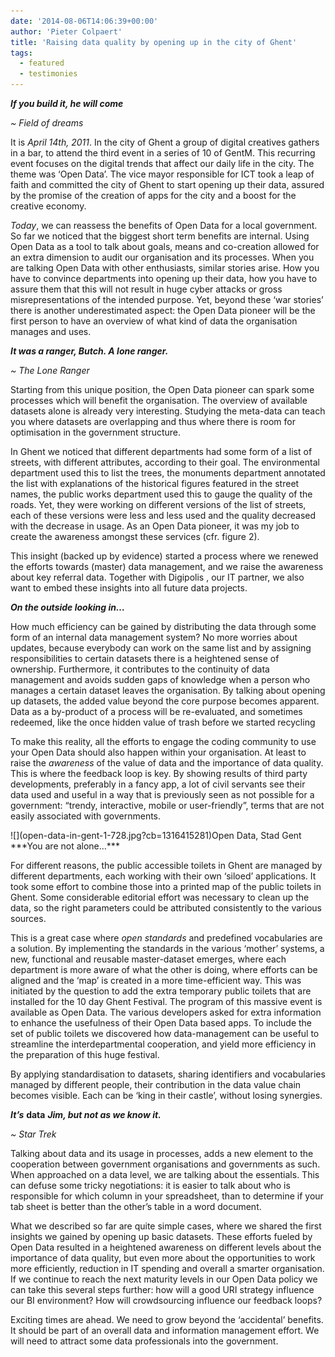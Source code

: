 ```yaml
---
date: '2014-08-06T14:06:39+00:00'
author: 'Pieter Colpaert'
title: 'Raising data quality by opening up in the city of Ghent'
tags:
  - featured
  - testimonies
---
```


**_If you build it, he will come_**

_~ Field of dreams_

It is _April 14th, 2011_. In the city of Ghent a group of digital creatives gathers in a bar, to attend the third event in a series of 10 of GentM. This recurring event focuses on the digital trends that affect our daily life in the city. The theme was ‘Open Data’. The vice mayor responsible for ICT took a leap of faith and committed the city of Ghent to start opening up their data, assured by the promise of the creation of apps for the city and a boost for the creative economy.

_Today_, we can reassess the benefits of Open Data for a local government. So far we noticed that the biggest short term benefits are internal. Using Open Data as a tool to talk about goals, means and co-creation allowed for an extra dimension to audit our organisation and its processes. When you are talking Open Data with other enthusiasts, similar stories arise. How you have to convince departments into opening up their data, how you have to assure them that this will not result in huge cyber attacks or gross misrepresentations of the intended purpose. Yet, beyond these ‘war stories’ there is another underestimated aspect: the Open Data pioneer will be the first person to have an overview of what kind of data the organisation manages and uses.

**_It was a ranger, Butch. A lone ranger._**

_~ The Lone Ranger_

Starting from this unique position, the Open Data pioneer can spark some processes which will benefit the organisation. The overview of available datasets alone is already very interesting. Studying the meta-data can teach you where datasets are overlapping and thus where there is room for optimisation in the government structure.

In Ghent we noticed that different departments had some form of a list of streets, with different attributes, according to their goal. The environmental department used this to list the trees, the monuments department annotated the list with explanations of the historical figures featured in the street names, the public works department used this to gauge the quality of the roads. Yet, they were working on different versions of the list of streets, each of these versions were less and less used and the quality decreased with the decrease in usage. As an Open Data pioneer, it was my job to create the awareness amongst these services (cfr. figure 2).

This insight (backed up by evidence) started a process where we renewed the efforts towards (master) data management, and we raise the awareness about key referral data. Together with Digipolis , our IT partner, we also want to embed these insights into all future data projects.

**_On the outside looking in…_**

How much efficiency can be gained by distributing the data through some form of an internal data management system? No more worries about updates, because everybody can work on the same list and by assigning responsibilities to certain datasets there is a heightened sense of ownership. Furthermore, it contributes to the continuity of data management and avoids sudden gaps of knowledge when a person who manages a certain dataset leaves the organisation. By talking about opening up datasets, the added value beyond the core purpose becomes apparent. Data as a by-product of a process will be re-evaluated, and sometimes redeemed, like the once hidden value of trash before we started recycling

To make this reality, all the efforts to engage the coding community to use your Open Data should also happen within your organisation. At least to raise the _awareness_ of the value of data and the importance of data quality. This is where the feedback loop is key. By showing results of third party developments, preferably in a fancy app, a lot of civil servants see their data used and useful in a way that is previously seen as not possible for a government: “trendy, interactive, mobile or user-friendly”, terms that are not easily associated with governments.

<div class="wp-caption aligncenter" style="width: 738px">![](open-data-in-gent-1-728.jpg?cb=1316415281)Open Data, Stad Gent

</div>***You are not alone…***

For different reasons, the public accessible toilets in Ghent are managed by different departments, each working with their own ‘siloed’ applications. It took some effort to combine those into a printed map of the public toilets in Ghent. Some considerable editorial effort was necessary to clean up the data, so the right parameters could be attributed consistently to the various sources.

This is a great case where _open standards_ and predefined vocabularies are a solution. By implementing the standards in the various ‘mother’ systems, a new, functional and reusable master-dataset emerges, where each department is more aware of what the other is doing, where efforts can be aligned and the ‘map’ is created in a more time-efficient way. This was initiated by the question to add the extra temporary public toilets that are installed for the 10 day Ghent Festival. The program of this massive event is available as Open Data. The various developers asked for extra information to enhance the usefulness of their Open Data based apps. To include the set of public toilets we discovered how data-management can be useful to streamline the interdepartmental cooperation, and yield more efficiency in the preparation of this huge festival.

By applying standardisation to datasets, sharing identifiers and vocabularies managed by different people, their contribution in the data value chain becomes visible. Each can be ‘king in their castle’, without losing synergies.

**_It’s_** **data** **_Jim, but not as we know it._**

_~ Star Trek_

Talking about data and its usage in processes, adds a new element to the cooperation between government organisations and governments as such. When approached on a data level, we are talking about the essentials. This can defuse some tricky negotiations: it is easier to talk about who is responsible for which column in your spreadsheet, than to determine if your tab sheet is better than the other’s table in a word document.

What we described so far are quite simple cases, where we shared the first insights we gained by opening up basic datasets. These efforts fueled by Open Data resulted in a heightened awareness on different levels about the importance of data quality, but even more about the opportunities to work more efficiently, reduction in IT spending and overall a smarter organisation. If we continue to reach the next maturity levels in our Open Data policy we can take this several steps further: how will a good URI strategy influence our BI environment? How will crowdsourcing influence our feedback loops?

Exciting times are ahead. We need to grow beyond the ‘accidental’ benefits. It should be part of an overall data and information management effort. We will need to attract some data professionals into the government.
